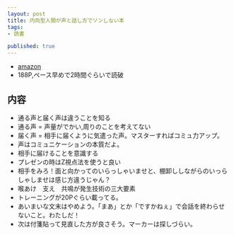 ```yaml
---
layout: post
title: 内向型人間が声と話し方でソンしない本
tags:
- 読書

published: true
---
```


* [amazon](https://www.amazon.co.jp/dp/4413230175)
* 188P,ペース早めで2時間ぐらいで読破
 
## 内容

* 通る声と届く声は違うことを知る
* 通る声 = 声量がでかい,周りのことを考えてない
* 届く声 = 相手に届くように気遣った声。マスターすればコミュ力アップ。
* 声はコミュニケーションの本質だよ。
* 相手に届けることを意識する
* プレゼンの時はZ視点法を使うと良い
* 相手をみろ！面と向かってのいらっしゃいませと、棚卸ししながらのいっらしゃしませは感じ方違うじゃん？
* 喉あけ　支え　共鳴が発生技術の三大要素
* トレーニングが20Pぐらい載ってる。
* あいまいな文末はやめよう。「まあ」とか「ですかねぇ」で会話を終わらせないこと。わたしだ！
* 次は付箋貼って見直した方が良さそう。マーカーは探しづらい。
